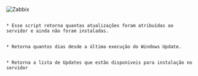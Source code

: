 ![Zabbix](https://assets.zabbix.com/img/logo/zabbix_logo_500x131.png)

~~~ Script : Atualizações Atribuidas ao Servidor

* Esse script retorna quantas atualizações foram atribuídas ao servidor e ainda não foram instaladas. 

~~~~

~~~~ Script: Contagem_de_dias_Desde_Última_Atualização

* Retorna quantos dias desde a última execução do Windows Update.

~~~~

~~~~ Script: Obtendo_Updates

* Retorna a lista de Updates que estão disponiveis para instalação no servidor 

~~~~